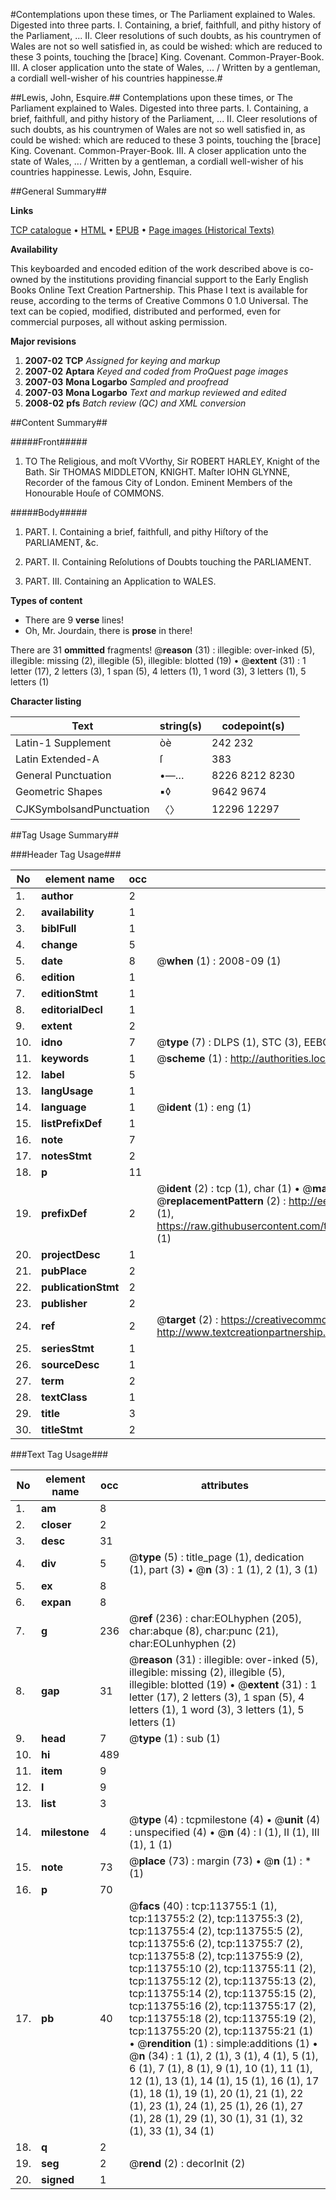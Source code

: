 #Contemplations upon these times, or The Parliament explained to Wales. Digested into three parts. I. Containing, a brief, faithfull, and pithy history of the Parliament, ... II. Cleer resolutions of such doubts, as his countrymen of Wales are not so well satisfied in, as could be wished: which are reduced to these 3 points, touching the [brace] King. Covenant. Common-Prayer-Book. III. A closer application unto the state of Wales, ... / Written by a gentleman, a cordiall well-wisher of his countries happinesse.#

##Lewis, John, Esquire.##
Contemplations upon these times, or The Parliament explained to Wales. Digested into three parts. I. Containing, a brief, faithfull, and pithy history of the Parliament, ... II. Cleer resolutions of such doubts, as his countrymen of Wales are not so well satisfied in, as could be wished: which are reduced to these 3 points, touching the [brace] King. Covenant. Common-Prayer-Book. III. A closer application unto the state of Wales, ... / Written by a gentleman, a cordiall well-wisher of his countries happinesse.
Lewis, John, Esquire.

##General Summary##

**Links**

[TCP catalogue](http://www.ota.ox.ac.uk/tcp/)  • 
[HTML](http://tei.it.ox.ac.uk/tcp/Texts-HTML/free/A88/A88086.html)  • 
[EPUB](http://tei.it.ox.ac.uk/tcp/Texts-EPUB/free/A88/A88086.epub) • 
[Page images (Historical Texts)](https://data.historicaltexts.jisc.ac.uk/view?pubId=eebo-99861616e&pageId=eebo-99861616e-113755-1)

**Availability**

This keyboarded and encoded edition of the
	       work described above is co-owned by the institutions
	       providing financial support to the Early English Books
	       Online Text Creation Partnership. This Phase I text is
	       available for reuse, according to the terms of Creative
	       Commons 0 1.0 Universal. The text can be copied,
	       modified, distributed and performed, even for
	       commercial purposes, all without asking permission.

**Major revisions**

1. __2007-02__ __TCP__ *Assigned for keying and markup*
1. __2007-02__ __Aptara__ *Keyed and coded from ProQuest page images*
1. __2007-03__ __Mona Logarbo__ *Sampled and proofread*
1. __2007-03__ __Mona Logarbo__ *Text and markup reviewed and edited*
1. __2008-02__ __pfs__ *Batch review (QC) and XML conversion*

##Content Summary##

#####Front#####

1. TO
The Religious, and moſt VVorthy,
Sir ROBERT HARLEY,
Knight of the Bath.
Sir THOMAS MIDDLETON,
KNIGHT.
Maſter IOHN GLYNNE,
Recorder of the famous City of London.
Eminent Members of the Honourable
Houſe of COMMONS.

#####Body#####

1. PART. I. Containing a brief, faithfull, and pithy Hiſtory of the PARLIAMENT, &c.

1. PART. II. Containing Reſolutions of Doubts touching
the PARLIAMENT.

1. PART. III. Containing an Application to
WALES.

**Types of content**

  * There are 9 **verse** lines!
  * Oh, Mr. Jourdain, there is **prose** in there!

There are 31 **ommitted** fragments! 
 @__reason__ (31) : illegible: over-inked (5), illegible: missing (2), illegible (5), illegible: blotted (19)  •  @__extent__ (31) : 1 letter (17), 2 letters (3), 1 span (5), 4 letters (1), 1 word (3), 3 letters (1), 5 letters (1)

**Character listing**


|Text|string(s)|codepoint(s)|
|---|---|---|
|Latin-1 Supplement|òè|242 232|
|Latin Extended-A|ſ|383|
|General Punctuation|•—…|8226 8212 8230|
|Geometric Shapes|▪◊|9642 9674|
|CJKSymbolsandPunctuation|〈〉|12296 12297|

##Tag Usage Summary##

###Header Tag Usage###

|No|element name|occ|attributes|
|---|---|---|---|
|1.|__author__|2||
|2.|__availability__|1||
|3.|__biblFull__|1||
|4.|__change__|5||
|5.|__date__|8| @__when__ (1) : 2008-09 (1)|
|6.|__edition__|1||
|7.|__editionStmt__|1||
|8.|__editorialDecl__|1||
|9.|__extent__|2||
|10.|__idno__|7| @__type__ (7) : DLPS (1), STC (3), EEBO-CITATION (1), PROQUEST (1), VID (1)|
|11.|__keywords__|1| @__scheme__ (1) : http://authorities.loc.gov/ (1)|
|12.|__label__|5||
|13.|__langUsage__|1||
|14.|__language__|1| @__ident__ (1) : eng (1)|
|15.|__listPrefixDef__|1||
|16.|__note__|7||
|17.|__notesStmt__|2||
|18.|__p__|11||
|19.|__prefixDef__|2| @__ident__ (2) : tcp (1), char (1)  •  @__matchPattern__ (2) : ([0-9\-]+):([0-9IVX]+) (1), (.+) (1)  •  @__replacementPattern__ (2) : http://eebo.chadwyck.com/downloadtiff?vid=$1&page=$2 (1), https://raw.githubusercontent.com/textcreationpartnership/Texts/master/tcpchars.xml#$1 (1)|
|20.|__projectDesc__|1||
|21.|__pubPlace__|2||
|22.|__publicationStmt__|2||
|23.|__publisher__|2||
|24.|__ref__|2| @__target__ (2) : https://creativecommons.org/publicdomain/zero/1.0/ (1), http://www.textcreationpartnership.org/docs/. (1)|
|25.|__seriesStmt__|1||
|26.|__sourceDesc__|1||
|27.|__term__|2||
|28.|__textClass__|1||
|29.|__title__|3||
|30.|__titleStmt__|2||


###Text Tag Usage###

|No|element name|occ|attributes|
|---|---|---|---|
|1.|__am__|8||
|2.|__closer__|2||
|3.|__desc__|31||
|4.|__div__|5| @__type__ (5) : title_page (1), dedication (1), part (3)  •  @__n__ (3) : 1 (1), 2 (1), 3 (1)|
|5.|__ex__|8||
|6.|__expan__|8||
|7.|__g__|236| @__ref__ (236) : char:EOLhyphen (205), char:abque (8), char:punc (21), char:EOLunhyphen (2)|
|8.|__gap__|31| @__reason__ (31) : illegible: over-inked (5), illegible: missing (2), illegible (5), illegible: blotted (19)  •  @__extent__ (31) : 1 letter (17), 2 letters (3), 1 span (5), 4 letters (1), 1 word (3), 3 letters (1), 5 letters (1)|
|9.|__head__|7| @__type__ (1) : sub (1)|
|10.|__hi__|489||
|11.|__item__|9||
|12.|__l__|9||
|13.|__list__|3||
|14.|__milestone__|4| @__type__ (4) : tcpmilestone (4)  •  @__unit__ (4) : unspecified (4)  •  @__n__ (4) : I (1), II (1), III (1), 1 (1)|
|15.|__note__|73| @__place__ (73) : margin (73)  •  @__n__ (1) : * (1)|
|16.|__p__|70||
|17.|__pb__|40| @__facs__ (40) : tcp:113755:1 (1), tcp:113755:2 (2), tcp:113755:3 (2), tcp:113755:4 (2), tcp:113755:5 (2), tcp:113755:6 (2), tcp:113755:7 (2), tcp:113755:8 (2), tcp:113755:9 (2), tcp:113755:10 (2), tcp:113755:11 (2), tcp:113755:12 (2), tcp:113755:13 (2), tcp:113755:14 (2), tcp:113755:15 (2), tcp:113755:16 (2), tcp:113755:17 (2), tcp:113755:18 (2), tcp:113755:19 (2), tcp:113755:20 (2), tcp:113755:21 (1)  •  @__rendition__ (1) : simple:additions (1)  •  @__n__ (34) : 1 (1), 2 (1), 3 (1), 4 (1), 5 (1), 6 (1), 7 (1), 8 (1), 9 (1), 10 (1), 11 (1), 12 (1), 13 (1), 14 (1), 15 (1), 16 (1), 17 (1), 18 (1), 19 (1), 20 (1), 21 (1), 22 (1), 23 (1), 24 (1), 25 (1), 26 (1), 27 (1), 28 (1), 29 (1), 30 (1), 31 (1), 32 (1), 33 (1), 34 (1)|
|18.|__q__|2||
|19.|__seg__|2| @__rend__ (2) : decorInit (2)|
|20.|__signed__|1||
